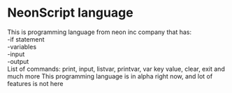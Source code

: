 # NeonScript language
This is programming language from neon inc company that has:<br/>
-if statement<br/>
-variables<br/>
-input<br/>
-output<br/>
List of commands: print, input, listvar, printvar, var key value, clear, exit and much more
This programming language is in alpha right now, and lot of features is not here<br/>
